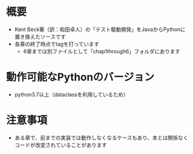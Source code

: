 # 概要
- Kent Beck著（訳：和田卓人）の「テスト駆動開発」をJavaからPythonに置き換えたソースです
- 各章の終了時点でtagを打っています
    - 6章までは別ファイルとして「chap1through6」フォルダにあります

# 動作可能なPythonのバージョン
- python3.7以上（dataclassを利用しているため）

# 注意事項
- ある章で、前までの実装では動作しなくなるケースもあり、本とは関係なくコードが改変されていることがあります